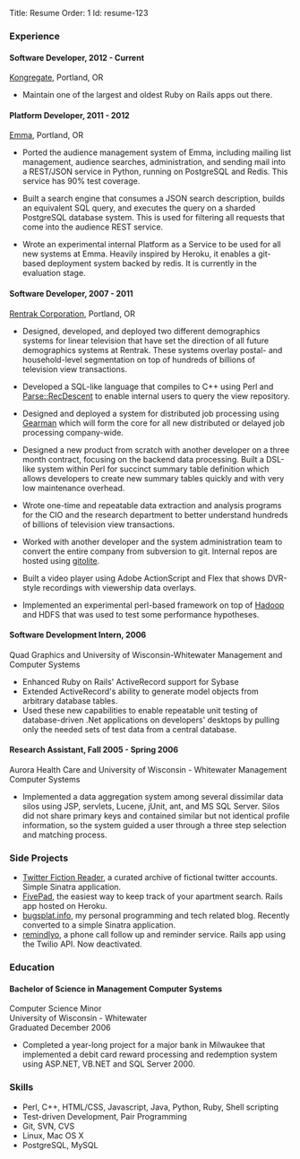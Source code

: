 Title: Resume
Order: 1
Id:    resume-123

### Experience ##

#### Software Developer, 2012 - Current ####

[Kongregate](http://www.kongregate.com), Portland, OR

* Maintain one of the largest and oldest Ruby on Rails apps out there.

#### Platform Developer, 2011 - 2012 ###

[Emma](http://www.myemma.com), Portland, OR

* Ported the audience management system of Emma, including mailing list
  management, audience searches, administration, and sending mail
  into a REST/JSON service in Python, running on PostgreSQL and Redis.
  This service has 90% test coverage.

* Built a search engine that consumes a JSON search description,
  builds an equivalent SQL query, and executes the query on a sharded
  PostgreSQL database system. This is used for filtering all requests
  that come into the audience REST service.
  
* Wrote an experimental internal Platform as a Service to be used for all
  new systems at Emma. Heavily inspired by Heroku, it enables a git-based
  deployment system backed by redis. It is currently in the evaluation stage.

#### Software Developer, 2007 - 2011 ###

[Rentrak Corporation](http://www.rentrak.com), Portland, OR

* Designed, developed, and deployed two different demographics systems
  for linear television that have set the direction of all future demographics
  systems at Rentrak. These systems overlay postal- and household-level
  segmentation on top of hundreds of billions of television view transactions.

* Developed a SQL-like language that compiles to C++ using Perl and
  [Parse::RecDescent](http://search.cpan.org/dist/Parse-RecDescent) to
  enable internal users to query the view repository.

* Designed and deployed a system for distributed job processing using
  [Gearman](http://gearman.org) which will form the core for all new
  distributed or delayed job processing company-wide.

* Designed a new product from scratch with another developer on a three
  month contract, focusing on the backend data processing. Built a DSL-like
  system within Perl for succinct summary table definition which allows
  developers to create new summary tables quickly and with very low maintenance
  overhead.
  
* Wrote one-time and repeatable data extraction and analysis programs
  for the CIO and the research department to better understand hundreds of billions 
  of television view transactions. 

* Worked with another developer and the system administration team to
  convert the entire company from subversion to git. Internal repos are
  hosted using [gitolite](http://github.com/sitaramc/gitolite).
  
* Built a video player using Adobe ActionScript and Flex that shows
  DVR-style recordings with viewership data overlays.

* Implemented an experimental perl-based framework on top of
  [Hadoop](http://hadoop.apache.org/) and HDFS that was used to test some
  performance hypotheses.

#### Software Development Intern, 2006

Quad Graphics and University of Wisconsin-Whitewater Management and Computer Systems

* Enhanced Ruby on Rails' ActiveRecord support for Sybase
* Extended ActiveRecord's ability to generate model objects from
  arbitrary database tables.
* Used these new capabilities to enable repeatable unit testing
  of database-driven .Net applications on developers' desktops by
  pulling only the needed sets of test data from a central database.
  
#### Research Assistant, Fall 2005 - Spring 2006

Aurora Health Care and University of Wisconsin - Whitewater Management Computer Systems

* Implemented a data aggregation system among several dissimilar data silos
  using JSP, servlets, Lucene, jUnit, ant, and MS SQL Server. Silos did not share 
  primary keys and contained similar but not identical profile information, so the 
  system guided a user through a three step selection and matching process.
  
### Side Projects

* [Twitter Fiction Reader](http://twitter-fiction-reader.herokuapp.com), a curated archive of fictional twitter accounts. Simple Sinatra application.
* [FivePad](https://www.fivepad.me), the easiest way to keep track of your apartment search. Rails app hosted on Heroku.
* [bugsplat.info](http://bugsplat.info), my personal programming and tech related blog. Recently converted to a simple Sinatra application.
* [remindlyo](http://www.remindlyo.com), a phone call follow up and reminder service. Rails app using the Twilio API. Now deactivated.


### Education

#### Bachelor of Science in Management Computer Systems

Computer Science Minor  
University of Wisconsin - Whitewater  
Graduated December 2006

* Completed a year-long project for a major bank in Milwaukee that implemented a
  debit card reward processing and redemption system using ASP.NET, VB.NET and SQL Server 2000.
  
### Skills

* Perl, C++, HTML/CSS, Javascript, Java, Python, Ruby, Shell scripting
* Test-driven Development, Pair Programming
* Git, SVN, CVS
* Linux, Mac OS X
* PostgreSQL, MySQL

